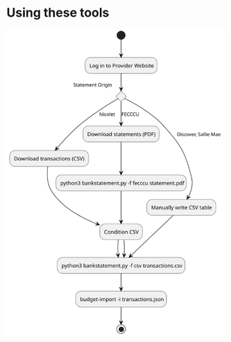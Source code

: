# Using these tools

![Import process](docs/process.svg "Importing data from financial institutions")
